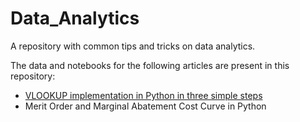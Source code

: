 # Data_Analytics
A repository with common tips and tricks on data analytics.

The data and notebooks for the following articles are present in this repository:
- [VLOOKUP implementation in Python in three simple steps](https://towardsdatascience.com/vlookup-implementation-in-python-in-three-simple-steps-93b5a290fd72)
- Merit Order and Marginal Abatement Cost Curve in Python
